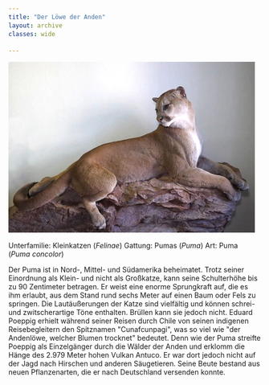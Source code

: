 ```yaml
---
title: "Der Löwe der Anden"
layout: archive
classes: wide

---
```


[![Der Puma wird auch als Löwe der Anden bezeichnet](/img/thumbs/Puma_thumb.jpg)](/img/Puma.jpg)

Unterfamilie: Kleinkatzen (*Felinae*)
Gattung: Pumas (*Puma*)
Art: Puma (*Puma concolor*)

Der Puma ist in Nord-, Mittel- und Südamerika beheimatet. Trotz seiner Einordnung als Klein- und nicht als Großkatze, kann seine Schulterhöhe bis zu 90 Zentimeter betragen. Er weist eine enorme Sprungkraft auf, die es ihm erlaubt, aus dem Stand rund sechs Meter auf einen Baum oder Fels zu springen. Die Lautäußerungen der Katze sind vielfältig und können schrei- und zwitscherartige Töne enthalten. Brüllen kann sie jedoch nicht. Eduard Poeppig erhielt während seiner Reisen durch Chile von seinen indigenen Reisebegleitern den Spitznamen "Cunafcunpagi", was so viel wie "der Andenlöwe, welcher Blumen trocknet" bedeutet. Denn wie der Puma streifte Poeppig als Einzelgänger durch die Wälder der Anden und erklomm die Hänge des 2.979 Meter hohen Vulkan Antuco. Er war dort jedoch nicht auf der Jagd nach Hirschen und anderen Säugetieren. Seine Beute bestand aus neuen Pflanzenarten, die er nach Deutschland versenden konnte.
